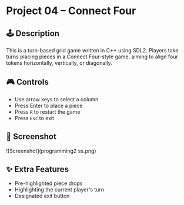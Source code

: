 # Project 04 – Connect Four

## 🕹️ Description

This is a turn-based grid game written in C++ using SDL2. Players take turns placing pieces in a Connect Four-style game, aiming to align four tokens horizontally, vertically, or diagonally.

## 🎮 Controls

- Use arrow keys to select a column
- Press Enter to place a piece
- Press `R` to restart the game
- Press `Esc` to exit

## 🧪 Screenshot

![Screenshot](programming2 ss.png)

## ✨ Extra Features

- Pre-highlighted piece drops
- Highlighting the current player's turn
- Designated exit button